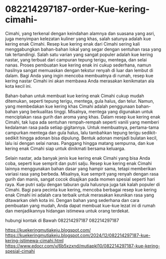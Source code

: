 # 082214297187-order-Kue-kering-cimahi-
Cimahi, yang terkenal dengan keindahan alamnya dan suasana yang asri, juga menyimpan kelezatan kuliner yang khas, salah satunya adalah kue kering enak Cimahi. Resep kue kering enak dari Cimahi sering kali menggabungkan bahan-bahan lokal yang segar dengan sentuhan rasa yang tak tertandingi. Salah satu varian yang sangat populer adalah kue kering nastar, yang terbuat dari campuran tepung terigu, mentega, dan selai nanas. Proses pembuatan kue kering enak ini cukup sederhana, namun hasilnya sangat memuaskan dengan tekstur renyah di luar dan lembut di dalam. Bagi Anda yang ingin mencoba membuatnya di rumah, resep kue kering nastar Cimahi ini akan membawa Anda merasakan kenikmatan ala kota kecil ini.

Bahan-bahan untuk membuat kue kering enak Cimahi cukup mudah ditemukan, seperti tepung terigu, mentega, gula halus, dan telur. Namun, yang membedakan kue kering khas Cimahi adalah penggunaan bahan-bahan yang berkualitas tinggi. Misalnya, mentega yang digunakan untuk menciptakan rasa gurih dan aroma yang khas. Dalam resep kue kering enak Cimahi, tak lupa ada sentuhan rempah-rempah seperti vanili yang memberi kedalaman rasa pada setiap gigitannya. Untuk membuatnya, pertama-tama campurkan mentega dan gula halus, lalu tambahkan tepung terigu sedikit-sedikit hingga adonan bisa dipulung. Bentuk adonan menjadi bulatan kecil, lalu isi dengan selai nanas. Panggang hingga matang sempurna, dan kue kering enak Cimahi siap untuk dinikmati bersama keluarga.

Selain nastar, ada banyak jenis kue kering enak Cimahi yang bisa Anda coba, seperti kue semprit dan putri salju. Resep kue kering enak Cimahi lainnya menggunakan bahan dasar yang hampir sama, tetapi memberikan variasi rasa yang berbeda. Misalnya, kue semprit yang renyah dengan rasa gurih dan manis, sangat cocok disajikan pada momen spesial seperti hari raya. Kue putri salju dengan taburan gula halusnya juga tak kalah populer di Cimahi. Bagi para pecinta kue kering, mencoba berbagai resep kue kering enak Cimahi ini adalah cara terbaik untuk merasakan keunikan rasa yang ditawarkan oleh kota ini. Dengan bahan yang sederhana dan cara pembuatan yang mudah, Anda dapat membuat kue-kue lezat ini di rumah dan menjadikannya hidangan istimewa untuk orang terdekat.

hubungi kontak di Bawah
082214297187
082214297187

https://kuekeringmutiakeju.blogspot.com/
https://kuekeringmutiakeju.blogspot.com/2024/12/082214297187-kue-kering-istimewa-cimahi.html
https://www.edocr.com/v/6b5xzxnd/mutiapkl10/082214297187-kue-kering-spesial-cimahi
